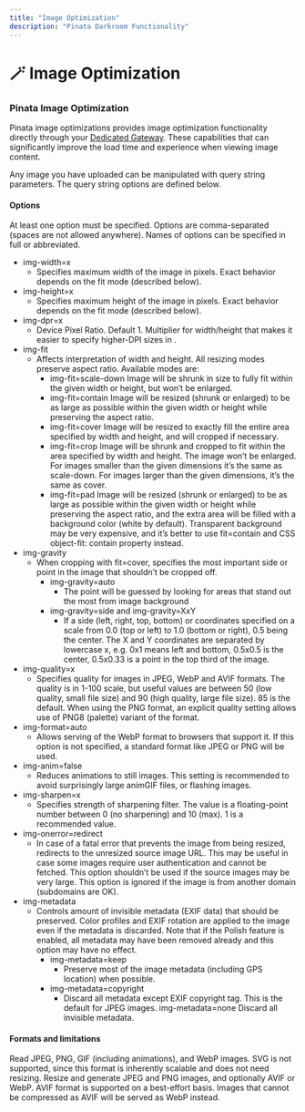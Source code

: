 ```yaml
---
title: "Image Optimization"
description: "Pinata Darkroom Functionality"
---
```


# 🪄 Image Optimization

### Pinata Image Optimization

Pinata image optimizations provides image optimization functionality directly through your [Dedicated Gateway](broken-reference). These capabilities that can significantly improve the load time and experience when viewing image content.

Any image you have uploaded can be manipulated with query string parameters. ‌The query string options are defined below. ‌&#x20;

#### Options ‌&#x20;

At least one option must be specified. Options are comma-separated (spaces are not allowed anywhere). Names of options can be specified in full or abbreviated. ‌&#x20;

* img-width=x&#x20;
  * Specifies maximum width of the image in pixels. Exact behavior depends on the fit mode (described below).&#x20;
* img-height=x&#x20;
  * Specifies maximum height of the image in pixels. Exact behavior depends on the fit mode (described below).&#x20;
* img-dpr=x&#x20;
  * Device Pixel Ratio. Default 1. Multiplier for width/height that makes it easier to specify higher-DPI sizes in .&#x20;
* img-fit&#x20;
  * Affects interpretation of width and height. All resizing modes preserve aspect ratio. Available modes are:&#x20;
    * img-fit=scale-down Image will be shrunk in size to fully fit within the given width or height, but won’t be enlarged.&#x20;
    * img-fit=contain Image will be resized (shrunk or enlarged) to be as large as possible within the given width or height while preserving the aspect ratio.&#x20;
    * img-fit=cover Image will be resized to exactly fill the entire area specified by width and height, and will cropped if necessary.&#x20;
    * img-fit=crop Image will be shrunk and cropped to fit within the area specified by width and height. The image won’t be enlarged. For images smaller than the given dimensions it’s the same as scale-down. For images larger than the given dimensions, it’s the same as cover.&#x20;
    * img-fit=pad Image will be resized (shrunk or enlarged) to be as large as possible within the given width or height while preserving the aspect ratio, and the extra area will be filled with a background color (white by default). Transparent background may be very expensive, and it’s better to use fit=contain and CSS object-fit: contain property instead.&#x20;
* img-gravity&#x20;
  * When cropping with fit=cover, specifies the most important side or point in the image that shouldn’t be cropped off.&#x20;
    * img-gravity=auto&#x20;
      * The point will be guessed by looking for areas that stand out the most from image background&#x20;
    * img-gravity=side and img-gravity=XxY&#x20;
      * If a side (left, right, top, bottom) or coordinates specified on a scale from 0.0 (top or left) to 1.0 (bottom or right), 0.5 being the center. The X and Y coordinates are separated by lowercase x, e.g. 0x1 means left and bottom, 0.5x0.5 is the center, 0.5x0.33 is a point in the top third of the image.&#x20;
* img-quality=x&#x20;
  * Specifies quality for images in JPEG, WebP and AVIF formats. The quality is in 1-100 scale, but useful values are between 50 (low quality, small file size) and 90 (high quality, large file size). 85 is the default. When using the PNG format, an explicit quality setting allows use of PNG8 (palette) variant of the format.&#x20;
* img-format=auto&#x20;
  * Allows serving of the WebP format to browsers that support it. If this option is not specified, a standard format like JPEG or PNG will be used.&#x20;
* img-anim=false&#x20;
  * Reduces animations to still images. This setting is recommended to avoid surprisingly large animGIF files, or flashing images.&#x20;
* img-sharpen=x&#x20;
  * Specifies strength of sharpening filter. The value is a floating-point number between 0 (no sharpening) and 10 (max). 1 is a recommended value.&#x20;
* img-onerror=redirect&#x20;
  * In case of a fatal error that prevents the image from being resized, redirects to the unresized source image URL. This may be useful in case some images require user authentication and cannot be fetched. This option shouldn’t be used if the source images may be very large. This option is ignored if the image is from another domain (subdomains are OK).&#x20;
* img-metadata&#x20;
  * Controls amount of invisible metadata (EXIF data) that should be preserved. Color profiles and EXIF rotation are applied to the image even if the metadata is discarded. Note that if the Polish feature is enabled, all metadata may have been removed already and this option may have no effect.&#x20;
    * img-metadata=keep&#x20;
      * Preserve most of the image metadata (including GPS location) when possible.&#x20;
    * img-metadata=copyright&#x20;
      * Discard all metadata except EXIF copyright tag. This is the default for JPEG images. img-metadata=none Discard all invisible metadata.

#### Formats and limitations

Read JPEG, PNG, GIF (including animations), and WebP images. SVG is not supported, since this format is inherently scalable and does not need resizing. Resize and generate JPEG and PNG images, and optionally AVIF or WebP. AVIF format is supported on a best-effort basis. Images that cannot be compressed as AVIF will be served as WebP instead.
